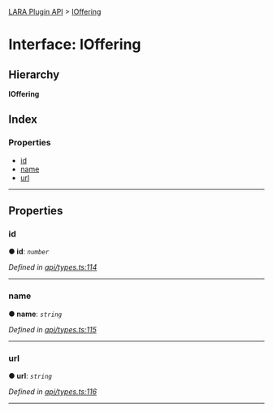 [LARA Plugin API](../README.md) > [IOffering](../interfaces/ioffering.md)

# Interface: IOffering

## Hierarchy

**IOffering**

## Index

### Properties

* [id](ioffering.md#id)
* [name](ioffering.md#name)
* [url](ioffering.md#url)

---

## Properties

<a id="id"></a>

###  id

**● id**: *`number`*

*Defined in [api/types.ts:114](https://github.com/concord-consortium/lara/blob/17c63668/lara-plugin-api/src/api/types.ts#L114)*

___
<a id="name"></a>

###  name

**● name**: *`string`*

*Defined in [api/types.ts:115](https://github.com/concord-consortium/lara/blob/17c63668/lara-plugin-api/src/api/types.ts#L115)*

___
<a id="url"></a>

###  url

**● url**: *`string`*

*Defined in [api/types.ts:116](https://github.com/concord-consortium/lara/blob/17c63668/lara-plugin-api/src/api/types.ts#L116)*

___


